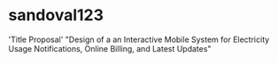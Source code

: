 # sandoval123

'Title Proposal'
"Design of a an Interactive Mobile System for Electricity Usage Notifications, Online Billing, and Latest Updates"